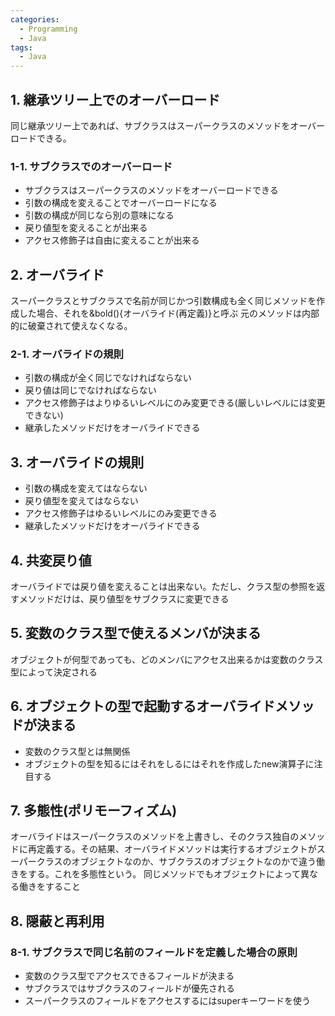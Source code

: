 ```yaml
---
categories:
  - Programming
  - Java
tags:
  - Java
---
```


## 1. 継承ツリー上でのオーバーロード

同じ継承ツリー上であれば、サブクラスはスーパークラスのメソッドをオーバーロードできる。

### 1-1. サブクラスでのオーバーロード

- サブクラスはスーパークラスのメソッドをオーバーロードできる
- 引数の構成を変えることでオーバーロードになる
- 引数の構成が同じなら別の意味になる
- 戻り値型を変えることが出来る
- アクセス修飾子は自由に変えることが出来る

## 2. オーバライド

スーパークラスとサブクラスで名前が同じかつ引数構成も全く同じメソッドを作成した場合、それを&bold(){オーバライド(再定義)}と呼ぶ
元のメソッドは内部的に破棄されて使えなくなる。

### 2-1. オーバライドの規則

- 引数の構成が全く同じでなければならない
- 戻り値は同じでなければならない
- アクセス修飾子はよりゆるいレベルにのみ変更できる(厳しいレベルには変更できない)
- 継承したメソッドだけをオーバライドできる

## 3. オーバライドの規則

- 引数の構成を変えてはならない
- 戻り値型を変えてはならない
- アクセス修飾子はゆるいレベルにのみ変更できる
- 継承したメソッドだけをオーバライドできる

## 4. 共変戻り値

オーバライドでは戻り値を変えることは出来ない。ただし、クラス型の参照を返すメソッドだけは、戻り値型をサブクラスに変更できる

## 5. 変数のクラス型で使えるメンバが決まる

オブジェクトが何型であっても、どのメンバにアクセス出来るかは変数のクラス型によって決定される

## 6. オブジェクトの型で起動するオーバライドメソッドが決まる

- 変数のクラス型とは無関係
- オブジェクトの型を知るにはそれをしるにはそれを作成したnew演算子に注目する

## 7. 多態性(ポリモーフィズム)

オーバライドはスーパークラスのメソッドを上書きし、そのクラス独自のメソッドに再定義する。その結果、オーバライドメソッドは実行するオブジェクトがスーパークラスのオブジェクトなのか、サブクラスのオブジェクトなのかで違う働きをする。これを多態性という。
同じメソッドでもオブジェクトによって異なる働きをすること

## 8. 隠蔽と再利用

### 8-1. サブクラスで同じ名前のフィールドを定義した場合の原則

- 変数のクラス型でアクセスできるフィールドが決まる
- サブクラスではサブクラスのフィールドが優先される
- スーパークラスのフィールドをアクセスするにはsuperキーワードを使う
